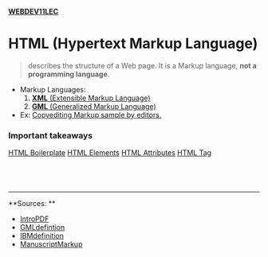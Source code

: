 **[WEBDEV11LEC](WEBDEV11LEC.md)**

# HTML (Hypertext Markup Language)
> describes the structure of a Web page. It is a Markup language, **not a programming language**.
- Markup Languages:
	1. [**XML** (Extensible Markup Language)](XML.md)
	2. [**GML** (Generalized Markup Language)](GML.md)
- Ex: [Copyediting Markup sample by editors.](CopyMarkup.md)

### Important takeaways
[HTML Boilerplate](HTMLBoil.md)
[HTML Elements](WEBDEVelements.md)
[HTML Attributes](HTMLAttrib.md)
[HTML Tag](WEBDEVhtmltags.md)

# 

<br>

---
**Sources: **
- [IntroPDF](https://drive.google.com/file/d/1dvDs5SzDasugQaIA1afCobvmSF2IYE2Z/view)
- [GMLdefintion](https://www.techtarget.com/whatis/definition/GML-Generalized-Markup-Language#:~:text=GML%20frees%20document%20creators%20from,IBM%27s%20set%20of%20GML%20tags.)
- [IBMdefinition](https://techmonitor.ai/what-is/what-is-ibm-4950406)
- [ManuscriptMarkup](https://writersblockpartyblog.com/2017/12/14/deciphering-copyediting-markup/)